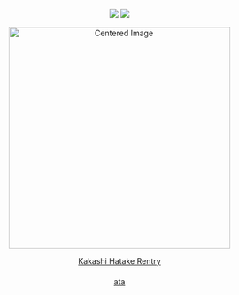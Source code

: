 

<p align="center">
  <img src="https://komarev.com/ghpvc/?username=ZPIIDR&color=539289&style=plastic&label=🫧" />
  <img src="https://cdn.discordapp.com/attachments/1249866886687227914/1388250985419505755/IMG_5357.gif?ex=68604cfb&is=685efb7b&hm=0b43819d089249d8df945a0d1c8bbd9a1cf3524cb030b9908c73ee73f369b180&" />
</p>


<p align="center">
  <img src="https://files.catbox.moe/1csb09.png" alt="Centered Image" width="400">
</p>

<p align="center">
  <a href="https://rentry.co/kakashihatake" target="_blank">Kakashi Hatake Rentry</a>
</p>

<p align="center" style="margin-top: 20px;">
  <a href="https://kakashi.atabook.org/" target="_blank">ata</a>
</p>
